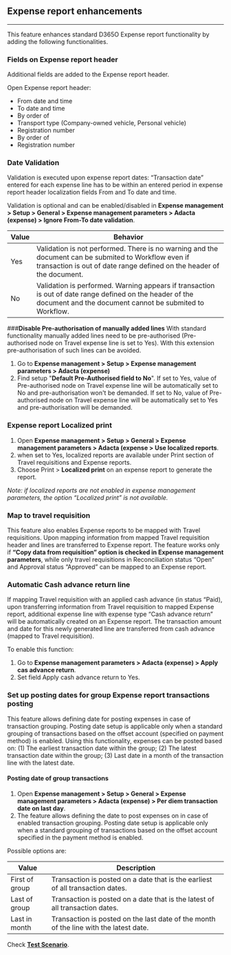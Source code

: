 ## **Expense report enhancements**
---

This feature enhances standard D365O Expense report functionality by adding the following functionalities.

### **Fields on Expense report header**

Additional fields are added to the Expense report header.

Open Expense report header:
   - From date and time 
   - To date and time 
   - By order of 
   - Transport type (Company-owned vehicle, Personal vehicle) 
   - Registration number 
   - By order of 
   - Registration number 

### **Date Validation**
   
Validation is executed upon expense report dates: “Transaction date” entered for each expense line has to be within an entered period in expense report header localization fields From and To date and time.

Validation is optional and can be enabled/disabled in **Expense management > Setup > General > Expense management parameters > Adacta (expense) > Ignore From-To date validation**. 


|**Value**  | **Behavior** |
|--|--|
|Yes |Validation is not performed. There is no warning and the document can be submited to Workflow even if transaction is out of date range defined on the header of the document.  |
|No  |Validation is performed. Warning appears if transaction is out of date range defined on the header of the document and the document cannot be submited to Workflow. |

###**Disable Pre-authorisation of manually added lines**
With standard functionality manually added lines need to be pre-authorised (Pre-authorised node on Travel expense line is set to Yes). With this extension pre-authorisation of such lines can be avoided. 

1. Go to **Expense management > Setup > Expense management parameters > Adacta (expense)**
2. Find setup "**Default Pre-Authorised field to No**". If set to Yes, value of Pre-authorised node on Travel expense line will be automatically set to No and pre-authorisation won't be demanded. If set to No, value of Pre-authorised node on Travel expense line will be automatically set to Yes and pre-authorisation will be demanded.

### **Expense report Localized print**


1. Open **Expense management > Setup > General > Expense management parameters > Adacta (expense > Use localized reports**.
2. when set to Yes, localized reports are available under Print section of Travel requisitions and Expense reports.  
1. Choose Print > **Localized print** on an expense report to generate the report. 

_Note: if localized reports are not enabled in expense management parameters, the option “Localized print” is not available._ 
 

### **Map to travel requisition**

This feature also enables Expense reports to be mapped with Travel requisitions. Upon mapping information from mapped Travel requisition header and lines are transferred to Expense report. The feature works only if **“Copy data from requisition” option is checked in Expense management parameters**, while only travel requisitions in Reconciliation status “Open” and Approval status “Approved” can be mapped to an Expense report.


### **Automatic Cash advance return line**

If mapping Travel requisition with an applied cash advance (in status “Paid), upon transferring information from Travel requisition to mapped Expense report, additional expense line with expense type “Cash advance return” will be automatically created on an Expense report. The transaction amount and date for this newly generated line are transferred from cash advance (mapped to Travel requisition).

To enable this function:  
1. Go to **Expense management parameters > Adacta (expense) > Apply cas advance return**.
2. Set field Apply cash advance return to Yes.



### **Set up posting dates for group Expense report transactions posting**

This feature allows defining date for posting expenses in case of transaction grouping. Posting date setup is applicable only when a standard grouping of transactions based on the offset account (specified on payment method) is enabled. Using this functionality, expenses can be posted based on: (1) The earliest transaction date within the group; (2) The latest transaction date within the group; (3) Last date in a month of the transaction line with the latest date.

#### Posting date of group transactions

1. Open **Expense management > Setup > General > Expense management parameters > Adacta (expense) > Per diem transaction date on last day**.
2. The feature allows defining the date to post expenses on in case of enabled transaction grouping. Posting date setup is applicable only when a standard grouping of transactions based on the offset account specified in the payment method is enabled. 
 
Possible options are:


|**Value**  |**Description**  |
|--|--|
|First of group  |Transaction is posted on a date that is the earliest of all transaction dates.  |
|Last of group  | Transaction is posted on a date that is the latest of all transaction dates. |
|Last in month |Transaction is posted on the last date of the month of the line with the latest date. |

 
Check **[Test Scenario](Travel-and-Expenses-Test-Scenario.zip)**.